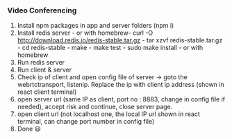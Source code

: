 ### Video Conferencing
 1. Install npm packages in app and server folders (npm i)
 2. Install redis server - 
		or with homebrew- curl -O http://download.redis.io/redis-stable.tar.gz
		- tar xzvf redis-stable.tar.gz
		- cd redis-stable
		- make
		- make test
		- sudo make install
		- or with homebrew
 3. Run redis server 
 4. Run client & server
 5. Check ip of client and open config file of server -> goto the webrtctransport, listenip. Replace the ip with client ip address (shown in react client terminal)
 6. open server url (same IP as client, port no : 8883, change in config file if needed), accept risk and continue, close server page.
 7. open client url (not localhost one, the local IP url shown in react terminal, can change port number in config file)
 8. Done :smiley:
